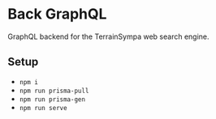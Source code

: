 # Back GraphQL

GraphQL backend for the TerrainSympa web search engine.

## Setup
- `npm i`
- `npm run prisma-pull`
- `npm run prisma-gen`
- `npm run serve`
